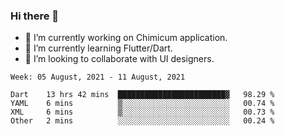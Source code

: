 ### Hi there 👋

<!--
**devcat37/devcat37** is a ✨ _special_ ✨ repository because its `README.md` (this file) appears on your GitHub profile.-->


- 🔭 I’m currently working on Chimicum application.
- 🌱 I’m currently learning Flutter/Dart.
- 👯 I’m looking to collaborate with UI designers.
<!-- - 🤔 I’m looking for help with ... -->

<!--START_SECTION:waka-->
```text
Week: 05 August, 2021 - 11 August, 2021

Dart    13 hrs 42 mins  ████████████████████████▓   98.29 % 
YAML    6 mins          ▒░░░░░░░░░░░░░░░░░░░░░░░░   00.74 % 
XML     6 mins          ▒░░░░░░░░░░░░░░░░░░░░░░░░   00.73 % 
Other   2 mins          ░░░░░░░░░░░░░░░░░░░░░░░░░   00.24 % 
```
<!--END_SECTION:waka-->
